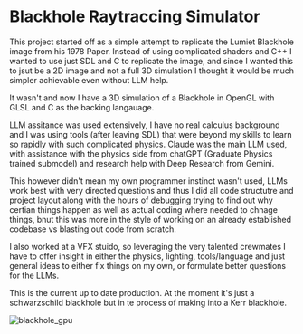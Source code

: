 # Blackhole Raytraccing Simulator

This project started off as a simple attempt to replicate the Lumiet Blackhole image from his 1978 Paper. Instead of using complicated shaders and C++ I wanted to use just SDL and C to replicate the image, and since I wanted this to jsut be a 2D image and not a full 3D simulation I thought it would be much simpler achievable even without LLM help.

It wasn't and now I have a 3D simulation of a Blackhole in OpenGL with GLSL and C as the backing langauage.

LLM assitance was used extensively, I have no real calculus background and I was using tools (after leaving SDL) that were beyond my skills to learn so rapidly with such complicated physics. Claude was the main LLM used, with assistance with the physics side from chatGPT (Graduate Physics trained submodel) and research help with Deep Research from Gemini. 

This however didn't mean my own programmer instinct wasn't used, LLMs work best with very directed questions and thus I did all code structutre and project layout along with the hours of debugging trying to find out why certian things happen as well as actual coding where needed to chnage things, bnut this was more in the style of working on an already established codebase vs blasting out code from scratch. 

I also worked at a VFX stuido, so leveraging the very talented crewmates I have to offer insight in either the physics, lighting, tools/language and just general ideas to either fix things on my own, or formulate better questions for the LLMs.

This is the current up to date production. At the moment it's just a schwarzschild blackhole but in te process of making into a Kerr blackhole.

![blackhole_gpu](https://github.com/user-attachments/assets/a5491207-b468-4649-9b57-963138ae6bd0)
